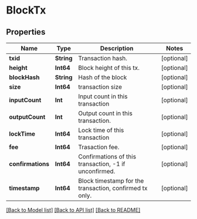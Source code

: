 # BlockTx

## Properties
Name | Type | Description | Notes
------------ | ------------- | ------------- | -------------
**txid** | **String** | Transaction hash. | [optional] 
**height** | **Int64** | Block height of this tx. | [optional] 
**blockHash** | **String** | Hash of the block | [optional] 
**size** | **Int64** | transaction size | [optional] 
**inputCount** | **Int** | Input count in this transaction | [optional] 
**outputCount** | **Int** | Output count in this transaction. | [optional] 
**lockTime** | **Int64** | Lock time of this transaction | [optional] 
**fee** | **Int64** | Trasaction fee. | [optional] 
**confirmations** | **Int64** | Confirmations of this transaction, -1 if unconfirmed. | [optional] 
**timestamp** | **Int64** | Block timestamp for the transaction, confirmed tx only. | [optional] 

[[Back to Model list]](../README.md#documentation-for-models) [[Back to API list]](../README.md#documentation-for-api-endpoints) [[Back to README]](../README.md)


